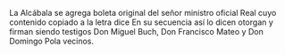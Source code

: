 La Alcábala se agrega boleta original del señor ministro oficial Real cuyo contenido copiado a la letra dice En su secuencia así lo dicen otorgan y firman siendo testigos Don Miguel Buch, Don Francisco Mateo y Don Domingo Pola vecinos.